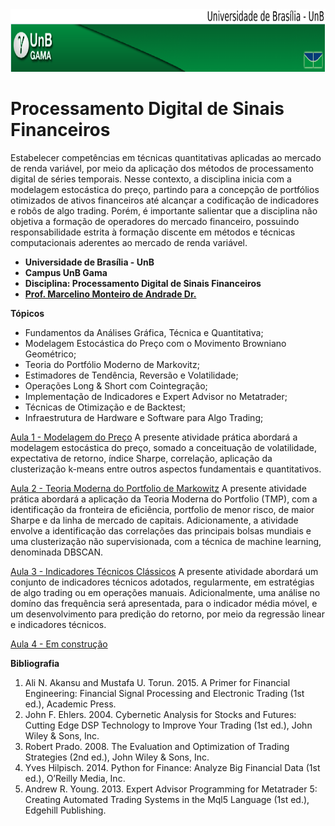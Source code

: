 <img src="fga.png" width="1200" height="100">


# Processamento Digital de Sinais Financeiros

Estabelecer competências em técnicas quantitativas aplicadas ao mercado de renda variável, por meio da aplicação dos métodos de processamento digital de séries temporais. Nesse contexto, a disciplina inicia com a modelagem estocástica do preço, partindo para a concepção de portfólios otimizados de ativos financeiros até alcançar a codificação de indicadores e robôs de algo trading. Porém, é importante salientar que a disciplina não objetiva a formação de operadores do mercado financeiro, possuindo responsabilidade estrita à formação discente em métodos e técnicas computacionais aderentes ao mercado de renda variável.

<ul>
    <li> <b>Universidade de Brasília - UnB</b> </li>
    <li> <b>Campus UnB Gama</b> </li>
    <li> <b>Disciplina: Processamento Digital de Sinais Financeiros</b> </li>
    <li> <a href="https://www.linkedin.com/in/marcelino-andrade-b164b369/" ><b>Prof. Marcelino Monteiro de Andrade Dr.</b></li></a>
</ul>

<b> Tópicos </b>
<ul>
    <li> Fundamentos da Análises Gráfica, Técnica e Quantitativa; </li>
    <li> Modelagem Estocástica do Preço com o Movimento Browniano Geométrico; </li>
    <li> Teoria do Portfólio Moderno de Markovitz; </li>
    <li> Estimadores de Tendência, Reversão e Volatilidade; </li>
    <li> Operações Long & Short com Cointegração; </li>
    <li> Implementação de Indicadores e Expert Advisor no Metatrader; </li>
    <li> Técnicas de Otimização e de Backtest; </li>
    <li> Infraestrutura de Hardware e Software para Algo Trading; </li>
  
</ul>

<a href="https://raw.githack.com/marcelinoandrade/Processamento-Digital-de-Sinais-Financeiros/master/Aulas-HTML/Aula+1+-+Modelagem+do+Pre%C3%A7o,+Retorno,+Correla%C3%A7%C3%A3o,+Sharpe+e+K-Means.html" >Aula 1 - Modelagem do Preço</a>
A presente atividade prática abordará a modelagem estocástica do preço, somado a conceituação de volatilidade, expectativa de retorno, índice Sharpe, correlação, aplicação da clusterização k-means entre outros aspectos fundamentais e quantitativos.

<a href="https://raw.githack.com/marcelinoandrade/Processamento-Digital-de-Sinais-Financeiros/master/Aulas-HTML/Aula+2+-+Teoria+do+Portfolio+de+Markowitz,+Correla%C3%A7%C3%A3o+Matricial+e+DBSCAN.html" >Aula 2 - Teoria Moderna do Portfolio de Markowitz</a>
A presente atividade prática abordará a aplicação da Teoria Moderna do Portfolio (TMP), com a identificação da fronteira de eficiência, portfolio de menor risco, de maior Sharpe e da linha de mercado de capitais. Adicionamente, a atividade envolve a identificação das correlações das principais bolsas mundiais e uma clusterização não supervisionada, com a técnica de machine learning, denominada DBSCAN.

<a href="https://raw.githack.com/marcelinoandrade/Processamento-Digital-de-Sinais-Financeiros/master/Aulas-HTML/Aula+3+-+Indicadores+T%C3%A9cnicos+Cl%C3%A1ssicos,+Resposta+em+Frequ%C3%AAncia+e+Regress%C3%A3o+Linear+M%C3%BAltipla.html" >Aula 3 - Indicadores Técnicos Clássicos</a>
A presente atividade abordará um conjunto de indicadores técnicos adotados, regularmente, em estratégias de algo trading ou em operações manuais. Adicionalmente, uma análise no domíno das frequência será apresentada, para o indicador média móvel, e um desenvolvimento para predição do retorno, por meio da regressão linear e indicadores técnicos.

<a href="https://github.com/marcelinoandrade/Processamento-Digital-de-Sinais-Financeiros" >Aula 4 - Em construção</a>


<b> Bibliografia </b>


<ol type="1">
<li>Ali N. Akansu and Mustafa U. Torun. 2015.
A Primer for Financial Engineering: Financial Signal
Processing and Electronic Trading (1st ed.), Academic Press.</li>
<li>John F. Ehlers. 2004. Cybernetic Analysis for Stocks and Futures: Cutting Edge DSP Technology to Improve
Your Trading (1st ed.), John Wiley & Sons, Inc.</li>
<li>Robert Prado. 2008. The Evaluation and Optimization of Trading Strategies (2nd ed.), John Wiley & Sons,
Inc.</li>
<li>Yves Hilpisch. 2014. Python for Finance: Analyze Big Financial Data (1st ed.), O’Reilly Media, Inc.</li>
<li>Andrew R. Young. 2013. Expert Advisor Programming for Metatrader 5: Creating Automated Trading
Systems in the Mql5 Language (1st ed.), Edgehill Publishing.</li>

</ol>
